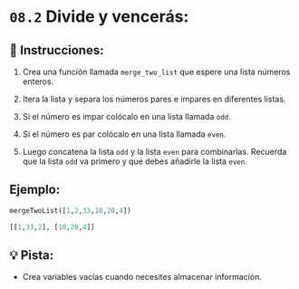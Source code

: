 # `08.2` Divide y vencerás:

## 📝 Instrucciones:

1. Crea una función llamada `merge_two_list` que espere una lista números enteros.

2. Itera la lista y separa los números pares e impares en diferentes listas.

3. Si el número es impar colócalo en una lista llamada `odd`.

4. Si el número es par colócalo en una lista llamada `even`.

5. Luego concatena la lista `odd` y la lista `even` para combinarlas. Recuerda que la lista `odd` va primero y que debes añadirle la lista `even`.

## Ejemplo:

```py
mergeTwoList([1,2,33,10,20,4])

[[1,33,2], [10,20,4]]
```

## 💡 Pista:

+ Crea variables vacías cuando necesites almacenar información.
